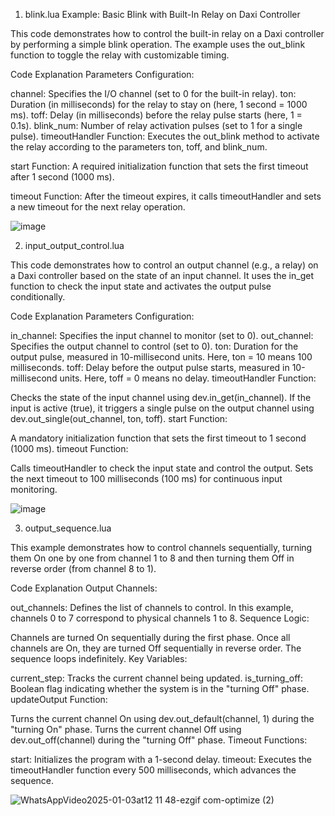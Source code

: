 1. blink.lua
Example: Basic Blink with Built-In Relay on Daxi Controller

This code demonstrates how to control the built-in relay on a Daxi controller by performing a simple blink operation. The example uses the out_blink function to toggle the relay with customizable timing.

Code Explanation
Parameters Configuration:

channel: Specifies the I/O channel (set to 0 for the built-in relay).
ton: Duration (in milliseconds) for the relay to stay on (here, 1 second = 1000 ms).
toff: Delay (in milliseconds) before the relay pulse starts (here, 1 = 0.1s).
blink_num: Number of relay activation pulses (set to 1 for a single pulse).
timeoutHandler Function:
Executes the out_blink method to activate the relay according to the parameters ton, toff, and blink_num.

start Function:
A required initialization function that sets the first timeout after 1 second (1000 ms).

timeout Function:
After the timeout expires, it calls timeoutHandler and sets a new timeout for the next relay operation.

![image](https://github.com/user-attachments/assets/68b1e35c-d31b-4ba6-b17d-137318e7f4a6)

2. input_output_control.lua

This code demonstrates how to control an output channel (e.g., a relay) on a Daxi controller based on the state of an input channel. It uses the in_get function to check the input state and activates the output pulse conditionally.

Code Explanation
Parameters Configuration:

in_channel: Specifies the input channel to monitor (set to 0).
out_channel: Specifies the output channel to control (set to 0).
ton: Duration for the output pulse, measured in 10-millisecond units. Here, ton = 10 means 100 milliseconds.
toff: Delay before the output pulse starts, measured in 10-millisecond units. Here, toff = 0 means no delay.
timeoutHandler Function:

Checks the state of the input channel using dev.in_get(in_channel).
If the input is active (true), it triggers a single pulse on the output channel using dev.out_single(out_channel, ton, toff).
start Function:

A mandatory initialization function that sets the first timeout to 1 second (1000 ms).
timeout Function:

Calls timeoutHandler to check the input state and control the output.
Sets the next timeout to 100 milliseconds (100 ms) for continuous input monitoring.

![image](https://github.com/user-attachments/assets/e09b1af0-6482-40c9-b9bb-fbfcbe04351e)

3. output_sequence.lua

This example demonstrates how to control channels sequentially, turning them On one by one from channel 1 to 8 and then turning them Off in reverse order (from channel 8 to 1).

Code Explanation
Output Channels:

out_channels: Defines the list of channels to control. In this example, channels 0 to 7 correspond to physical channels 1 to 8.
Sequence Logic:

Channels are turned On sequentially during the first phase.
Once all channels are On, they are turned Off sequentially in reverse order.
The sequence loops indefinitely.
Key Variables:

current_step: Tracks the current channel being updated.
is_turning_off: Boolean flag indicating whether the system is in the "turning Off" phase.
updateOutput Function:

Turns the current channel On using dev.out_default(channel, 1) during the "turning On" phase.
Turns the current channel Off using dev.out_off(channel) during the "turning Off" phase.
Timeout Functions:

start: Initializes the program with a 1-second delay.
timeout: Executes the timeoutHandler function every 500 milliseconds, which advances the sequence.

![WhatsAppVideo2025-01-03at12 11 48-ezgif com-optimize (2)](https://github.com/user-attachments/assets/0b3ad6da-df27-4372-86d9-c8281bc919d0)

